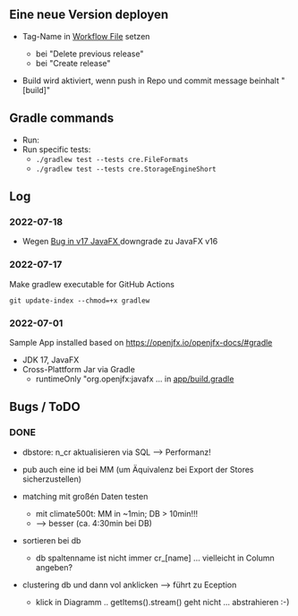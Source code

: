 



## Eine neue Version deployen

- Tag-Name in [Workflow File](.github/workflows/gradle_build.yml) setzen
    - bei "Delete previous release"
    - bei "Create release"
 

- Build wird aktiviert, wenn push in Repo und commit message beinhalt "[build]"


## Gradle commands

- Run: 
- Run specific tests: 
    - ``./gradlew test --tests cre.FileFormats``
    - ``./gradlew test --tests cre.StorageEngineShort``




## Log



### 2022-07-18

- Wegen [Bug in v17 JavaFX ](https://bugs.openjdk.org/browse/JDK-8276553?attachmentSortBy=dateTime) downgrade zu JavaFX v16

### 2022-07-17

Make gradlew executable for GitHub Actions

``git update-index --chmod=+x gradlew``

### 2022-07-01

Sample App installed based on https://openjfx.io/openjfx-docs/#gradle

* JDK 17, JavaFX
* Cross-Plattform Jar via Gradle 
    * runtimeOnly "org.openjfx:javafx ... in [app/build.gradle](app/build.gradle)



## Bugs / ToDO



### DONE

- dbstore: n_cr aktualisieren via SQL --> Performanz!
- pub auch eine id bei MM (um Äquivalenz bei Export der Stores sicherzustellen)
- matching mit großén Daten testen 
    - mit climate500t: MM in ~1min; DB > 10min!!!
    - --> besser (ca. 4:30min bei DB)

- sortieren bei db
    - db spaltenname ist nicht immer cr_[name] ... vielleicht in Column angeben?

- clustering db und dann vol anklicken --> führt zu Eception
    - klick in Diagramm .. getItems().stream() geht nicht ... abstrahieren :-)
